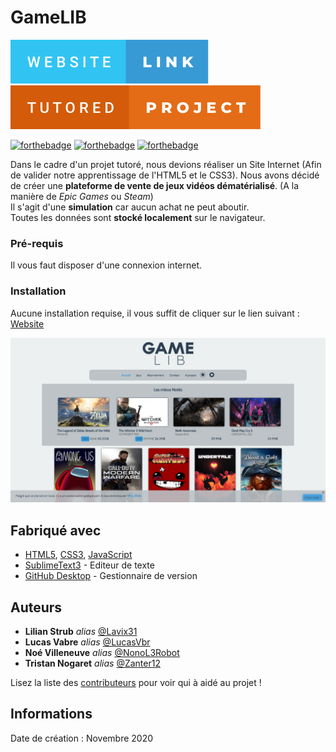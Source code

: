 # GameLIB

[![forthebadge](./img/readmeData/website.svg)](https://lucasvbr.github.io/game-lib/)
[![forthebadge](./img/readmeData/tutored.svg)](https://forthebadge.com)

[![forthebadge](https://forthebadge.com/images/badges/uses-html.svg)](https://forthebadge.com)
[![forthebadge](https://forthebadge.com/images/badges/uses-css.svg)](https://forthebadge.com)
[![forthebadge](https://forthebadge.com/images/badges/uses-js.svg)](https://forthebadge.com)

Dans le cadre d'un projet tutoré, nous devions réaliser un Site Internet (Afin de valider notre apprentissage de l'HTML5 et le CSS3).
Nous avons décidé de créer une __plateforme de vente de jeux vidéos dématérialisé__. (A la manière de *Epic Games* ou *Steam*)  
Il s'agit d'une **simulation** car aucun achat ne peut aboutir.  
Toutes les données sont **stocké localement** sur le navigateur.  

### Pré-requis

Il vous faut disposer d'une connexion internet.

### Installation

Aucune installation requise, il vous suffit de cliquer sur le lien suivant : [Website](https://lucasvbr.github.io/game-lib/)

![Preview Image](/img/readmeData/preview.png)


## Fabriqué avec

* [HTML5](https://developer.mozilla.org/fr/docs/Web/HTML), [CSS3](https://developer.mozilla.org/fr/docs/Web/CSS), [JavaScript](https://developer.mozilla.org/fr/docs/Web/JavaScript)
* [SublimeText3](https://www.sublimetext.com) - Editeur de texte
* [GitHub Desktop](https://desktop.github.com) - Gestionnaire de version

## Auteurs
* **Lilian Strub** _alias_ [@Lavix31](https://github.com/Lavix31)
* **Lucas Vabre** _alias_ [@LucasVbr](https://github.com/lucasvbr)
* **Noé Villeneuve** _alias_ [@NonoL3Robot](https://github.com/NonoL3Robot)
* **Tristan Nogaret** _alias_ [@Zanter12](https://github.com/Zanter12)

Lisez la liste des [contributeurs](https://github.com/lucasvbr/GameLIB/contributors) pour voir qui à aidé au projet !

## Informations
Date de création : Novembre 2020
